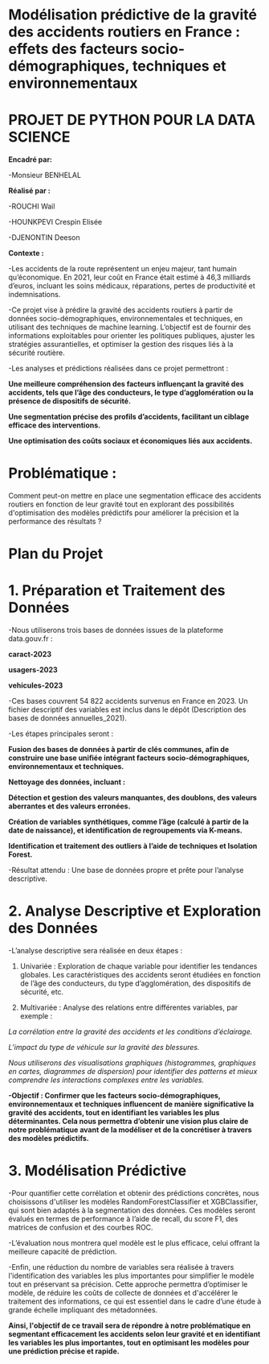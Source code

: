 # Modélisation prédictive de la gravité des accidents routiers en France : effets des facteurs socio-démographiques, techniques et environnementaux

# PROJET DE PYTHON POUR LA DATA SCIENCE

**Encadré par:**

-Monsieur BENHELAL

**Réalisé par :**

-ROUCHI Wail

-HOUNKPEVI Crespin Elisée

-DJENONTIN Deeson

**Contexte :**

-Les accidents de la route représentent un enjeu majeur, tant humain qu’économique. En 2021, leur coût en France était estimé à 46,3 milliards d’euros, incluant les soins médicaux, réparations, pertes de productivité et indemnisations.

-Ce projet vise à prédire la gravité des accidents routiers à partir de données socio-démographiques, environnementales et techniques, en utilisant des techniques de machine learning. L’objectif est de fournir des informations exploitables pour orienter les politiques publiques, ajuster les stratégies assurantielles, et optimiser la gestion des risques liés à la sécurité routière.

-Les analyses et prédictions réalisées dans ce projet permettront :

**Une meilleure compréhension des facteurs influençant la gravité des accidents, tels que l’âge des conducteurs, le type d’agglomération ou la présence de dispositifs de sécurité.**

**Une segmentation précise des profils d’accidents, facilitant un ciblage efficace des interventions.**

**Une optimisation des coûts sociaux et économiques liés aux accidents.**

# Problématique : 

Comment peut-on mettre en place une segmentation efficace des accidents routiers en fonction de leur gravité tout en explorant des possibilités d'optimisation des modèles prédictifs pour améliorer la précision et la performance des résultats ? 

# Plan du Projet

# 1. Préparation et Traitement des Données
-Nous utiliserons trois bases de données issues de la plateforme data.gouv.fr :

**caract-2023**

**usagers-2023**

**vehicules-2023**

-Ces bases couvrent 54 822 accidents survenus en France en 2023. Un fichier descriptif des variables est inclus dans le dépôt (Description des bases de données annuelles_2021).

-Les étapes principales seront :

**Fusion des bases de données à partir de clés communes, afin de construire une base unifiée intégrant facteurs socio-démographiques, environnementaux et techniques.**

**Nettoyage des données, incluant :**

**Détection et gestion des valeurs manquantes, des doublons, des valeurs aberrantes et des valeurs erronées.**

**Création de variables synthétiques, comme l’âge (calculé à partir de la date de naissance), et identification de regroupements via K-means.**

**Identification et traitement des outliers à l’aide de techniques et Isolation Forest.**

-Résultat attendu : Une base de données propre et prête pour l’analyse descriptive.

# 2. Analyse Descriptive et Exploration des Données

-L’analyse descriptive sera réalisée en deux étapes :

1) Univariée : Exploration de chaque variable pour identifier les tendances globales. Les caractéristiques des accidents seront étudiées en fonction de l’âge des conducteurs, du type d’agglomération, des dispositifs de sécurité, etc.

2) Multivariée : Analyse des relations entre différentes variables, par exemple :

*La corrélation entre la gravité des accidents et les conditions d’éclairage.*

*L’impact du type de véhicule sur la gravité des blessures.*

*Nous utiliserons des visualisations graphiques (histogrammes, graphiques en cartes, diagrammes de dispersion) pour identifier des patterns et mieux comprendre les interactions complexes entre les variables.*

**-Objectif : Confirmer que les facteurs socio-démographiques, environnementaux et techniques influencent de manière significative la gravité des accidents, tout en identifiant les variables les plus déterminantes. Cela nous permettra d’obtenir une vision plus claire de notre problématique avant de la modéliser et de la concrétiser à travers des modèles prédictifs.**

# 3. Modélisation Prédictive

-Pour quantifier cette corrélation et obtenir des prédictions concrètes, nous choisissons d'utiliser les modèles RandomForestClassifier et XGBClassifier, qui sont bien adaptés à la segmentation des données. Ces modèles seront évalués en termes de performance à l’aide de recall, du score F1, des matrices de confusion et des courbes ROC.

-L’évaluation nous montrera quel modèle est le plus efficace, celui offrant la meilleure capacité de prédiction.

-Enfin, une réduction du nombre de variables sera réalisée à travers l'identification des variables les plus importantes pour simplifier le modèle tout en préservant sa précision. Cette approche permettra d’optimiser le modèle, de réduire les coûts de collecte de données et d'accélérer le traitement des informations, ce qui est essentiel dans le cadre d’une étude à grande échelle impliquant des métadonnées.

**Ainsi, l'objectif de ce travail sera de répondre à notre problématique en segmentant efficacement les accidents selon leur gravité et en identifiant les variables les plus importantes, tout en optimisant les modèles pour une prédiction précise et rapide.**

